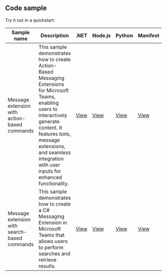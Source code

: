 ## Code sample

Try it out in a quickstart:

  | **Sample name** | **Description** | **.NET** | **Node.js** | **Python** | **Manifest** |
  |---------------|---------------|-----------|----------|----------|----------|
  | Message extension with action-based commands |This sample demonstrates how to create Action-Based Messaging Extensions for Microsoft Teams, enabling users to interactively generate content. It features bots, message extensions, and seamless integration with user inputs for enhanced functionality. | [View](https://github.com/OfficeDev/Microsoft-Teams-Samples/tree/main/samples/msgext-action/csharp) | [View](https://github.com/OfficeDev/Microsoft-Teams-Samples/tree/main/samples/msgext-action/nodejs) | [View]( https://github.com/OfficeDev/Microsoft-Teams-Samples/tree/main/samples/msgext-action/python) |[View](https://github.com/OfficeDev/Microsoft-Teams-Samples/tree/main/samples/msgext-action/csharp/demo-manifest/msgext-action.zip)|
  | Message extension with search-based commands | 	This sample demonstrates how to create a C# Messaging Extension in Microsoft Teams that allows users to perform searches and retrieve results. | [View](https://github.com/OfficeDev/Microsoft-Teams-Samples/tree/main/samples/msgext-search/csharp) | [View](https://github.com/OfficeDev/Microsoft-Teams-Samples/tree/main/samples/msgext-search/nodejs) | [View](https://github.com/OfficeDev/Microsoft-Teams-Samples/tree/main/samples/msgext-search/python) |[View](https://github.com/OfficeDev/Microsoft-Teams-Samples/tree/main/samples/msgext-search/csharp/demo-manifest/msgext-search.zip)|
